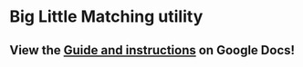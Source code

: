 Big Little Matching utility 
===========================

 ## View the [Guide and instructions](https://docs.google.com/document/d/1nsQLFHTEssoZHufmz7eB_PJQJAjBBZtTkuj76Y2gWRU/edit?usp=sharing) on Google Docs!
